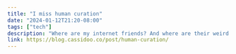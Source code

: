 ```yaml
---
title: "I miss human curation"
date: "2024-01-12T21:20-08:00"
tags: ["tech"]
description: "Where are my internet friends? And where are their weird blogs?"
link: https://blog.cassidoo.co/post/human-curation/
---
```

